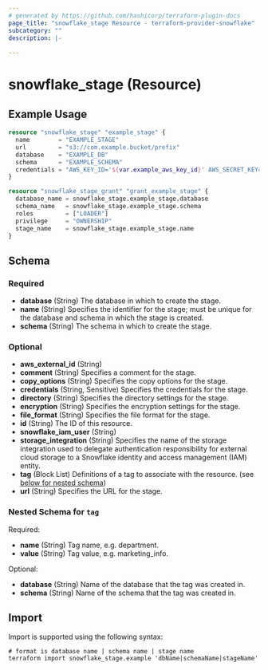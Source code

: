 ```yaml
---
# generated by https://github.com/hashicorp/terraform-plugin-docs
page_title: "snowflake_stage Resource - terraform-provider-snowflake"
subcategory: ""
description: |-
  
---
```


# snowflake_stage (Resource)



## Example Usage

```terraform
resource "snowflake_stage" "example_stage" {
  name        = "EXAMPLE_STAGE"
  url         = "s3://com.example.bucket/prefix"
  database    = "EXAMPLE_DB"
  schema      = "EXAMPLE_SCHEMA"
  credentials = "AWS_KEY_ID='${var.example_aws_key_id}' AWS_SECRET_KEY='${var.example_aws_secret_key}'"
}

resource "snowflake_stage_grant" "grant_example_stage" {
  database_name = snowflake_stage.example_stage.database
  schema_name   = snowflake_stage.example_stage.schema
  roles         = ["LOADER"]
  privilege     = "OWNERSHIP"
  stage_name    = snowflake_stage.example_stage.name
}
```

<!-- schema generated by tfplugindocs -->
## Schema

### Required

- **database** (String) The database in which to create the stage.
- **name** (String) Specifies the identifier for the stage; must be unique for the database and schema in which the stage is created.
- **schema** (String) The schema in which to create the stage.

### Optional

- **aws_external_id** (String)
- **comment** (String) Specifies a comment for the stage.
- **copy_options** (String) Specifies the copy options for the stage.
- **credentials** (String, Sensitive) Specifies the credentials for the stage.
- **directory** (String) Specifies the directory settings for the stage.
- **encryption** (String) Specifies the encryption settings for the stage.
- **file_format** (String) Specifies the file format for the stage.
- **id** (String) The ID of this resource.
- **snowflake_iam_user** (String)
- **storage_integration** (String) Specifies the name of the storage integration used to delegate authentication responsibility for external cloud storage to a Snowflake identity and access management (IAM) entity.
- **tag** (Block List) Definitions of a tag to associate with the resource. (see [below for nested schema](#nestedblock--tag))
- **url** (String) Specifies the URL for the stage.

<a id="nestedblock--tag"></a>
### Nested Schema for `tag`

Required:

- **name** (String) Tag name, e.g. department.
- **value** (String) Tag value, e.g. marketing_info.

Optional:

- **database** (String) Name of the database that the tag was created in.
- **schema** (String) Name of the schema that the tag was created in.

## Import

Import is supported using the following syntax:

```shell
# format is database name | schema name | stage name
terraform import snowflake_stage.example 'dbName|schemaName|stageName'
```
